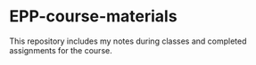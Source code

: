 # EPP-course-materials
This repository includes my notes during classes and completed assignments for the course.
